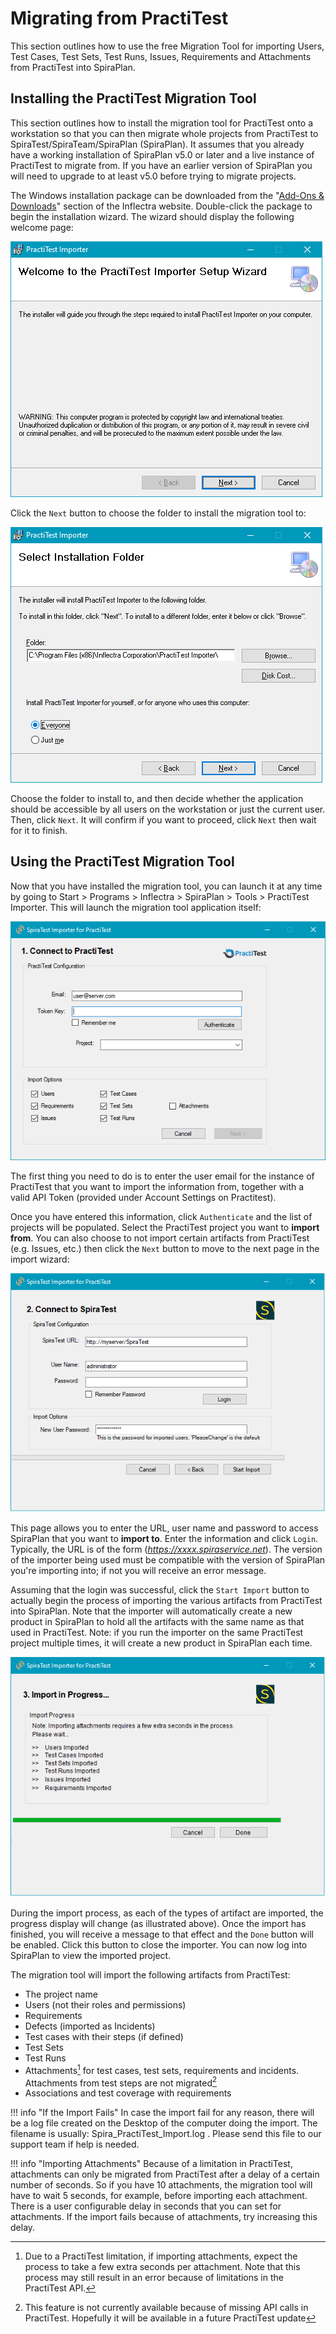 # Migrating from PractiTest
This section outlines how to use the free Migration Tool for importing Users, Test Cases, Test Sets, Test Runs, Issues, Requirements and Attachments from PractiTest into SpiraPlan.

## Installing the PractiTest Migration Tool

This section outlines how to install the migration tool for PractiTest onto a workstation so that you can then migrate whole projects from PractiTest to SpiraTest/SpiraTeam/SpiraPlan (SpiraPlan). It assumes that you already have a working installation of SpiraPlan v5.0 or later and a live instance of PractiTest to migrate from. If you have an earlier version of SpiraPlan you will need to upgrade to at least v5.0 before trying to migrate projects.

The Windows installation package can be downloaded from the "[Add-Ons & Downloads](http://www.inflectra.com/SpiraPlan/Downloads.aspx)" section of the Inflectra website. Double-click the package to begin the installation wizard. The wizard should display the following welcome page:

![](img/Migrating_from_PractiTest_1.png)

Click the `Next` button to choose the folder to install the migration tool to:

![](img/Migrating_from_PractiTest_2.png)

Choose the folder to install to, and then decide whether the application should be accessible by all users on the workstation or just the current user. Then, click `Next`. It will confirm if you want to proceed, click `Next` then wait for it to finish.


## Using the PractiTest Migration Tool

Now that you have installed the migration tool, you can launch it at any time by going to Start > Programs > Inflectra > SpiraPlan > Tools > PractiTest Importer. This will launch the migration tool application itself:

![](img/Migrating_from_PractiTest_3.png)

The first thing you need to do is to enter the user email for the instance of PractiTest that you want to import the information from, together with a valid API Token (provided under Account Settings on Practitest).

Once you have entered this information, click `Authenticate` and the list of projects will be populated. Select the PractiTest project you want to **import from**. You can also choose to not import certain artifacts from PractiTest (e.g. Issues, etc.) then click the `Next` button to move to the next page in the import wizard:

![](img/Migrating_from_PractiTest_4.png)

This page allows you to enter the URL, user name and password to access SpiraPlan that you want to **import to**. Enter the information and click `Login`. Typically, the URL is of the form (*https://xxxx.spiraservice.net*). The version of the importer being used must be compatible with the version of SpiraPlan you're importing into; if not you will receive an error message.

Assuming that the login was successful, click the `Start Import` button to actually begin the process of importing the various artifacts from PractiTest into SpiraPlan. Note that the importer will automatically create a new product in SpiraPlan to hold all the artifacts with the same name as that used in PractiTest. Note: if you run the importer on the same PractiTest project multiple times, it will create a new product in SpiraPlan each time.

![](img/Migrating_from_PractiTest_5.png)

During the import process, as each of the types of artifact are imported, the progress display will change (as illustrated above). Once the import has finished, you will receive a message to that effect and the `Done` button will be enabled. Click this button to close the importer. You can now log into SpiraPlan to view the imported project.

The migration tool will import the following artifacts from PractiTest:

- The project name
- Users (not their roles and permissions)
- Requirements
- Defects (imported as Incidents)
- Test cases with their steps (if defined)
- Test Sets
- Test Runs
- Attachments[^1] for test cases, test sets, requirements and incidents. Attachments from test steps are not migrated[^2]
- Associations and test coverage with requirements


!!! info "If the Import Fails"
    In case the import fail for any reason, there will be a log file created on the Desktop of the computer doing the import. The filename is usually: Spira_PractiTest_Import.log . Please send this file to our support team if help is needed.

!!! info "Importing Attachments"
    Because of a limitation in PractiTest, attachments can only be migrated from PractiTest after a delay of a certain number of seconds. So if you have 10 attachments, the migration tool will have to wait 5 seconds, for example, before importing each attachment. There is a user configurable delay in seconds that you can set for attachments. If the import fails because of attachments, try increasing this delay.


[^1]: Due to a PractiTest limitation, if importing attachments, expect the process to take a few extra seconds per attachment. Note that this process may still result in an error because of limitations in the PractiTest API.
[^2]: This feature is not currently available because of missing API calls in PractiTest. Hopefully it will be available in a future PractiTest update
